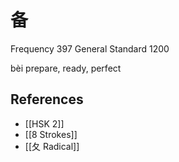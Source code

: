 # 备
Frequency 397
General Standard 1200

bèi
prepare, ready, perfect

## References
- [[HSK 2]]
- [[8 Strokes]]
- [[夂 Radical]]